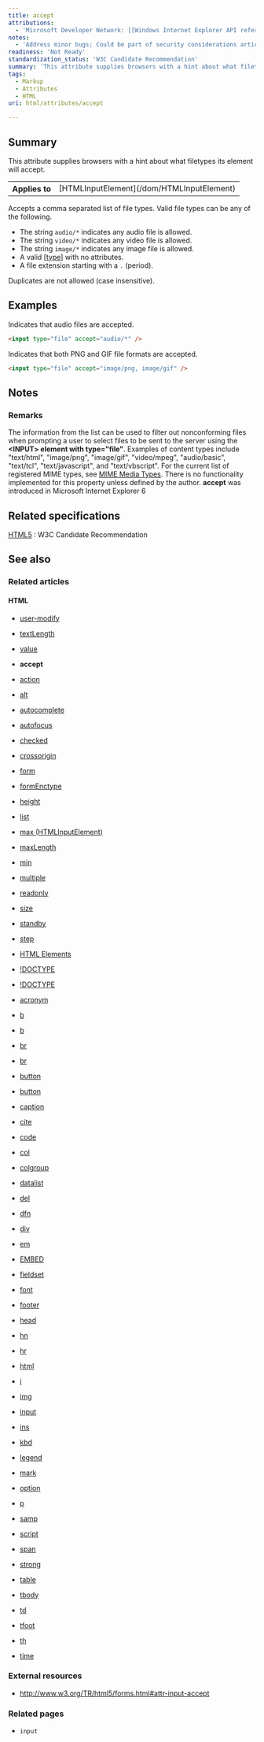 ```yaml
---
title: accept
attributions:
  - 'Microsoft Developer Network: [[Windows Internet Explorer API reference](http://msdn.microsoft.com/en-us/library/ie/hh828809%28v=vs.85%29.aspx) Article]'
notes:
  - 'Address minor bugs; Could be part of security considerations articles; General cleanup of links; Need to cross-link to other relevant content'
readiness: 'Not Ready'
standardization_status: 'W3C Candidate Recommendation'
summary: 'This attribute supplies browsers with a hint about what filetypes its element will accept.'
tags:
  - Markup
  - Attributes
  - HTML
uri: html/attributes/accept

---
```

## Summary

This attribute supplies browsers with a hint about what filetypes its element will accept.

<table class="wikitable">
<tr>
<th>
Applies to

</th>
<td>
[HTMLInputElement](/dom/HTMLInputElement)

</td>
</tr>
</table>
Accepts a comma separated list of file types. Valid file types can be any of the following.

-   The string `audio/*` indicates any audio file is allowed.
-   The string `video/*` indicates any video file is allowed.
-   The string `image/*` indicates any image file is allowed.
-   A valid [[type](http://docs.webplatform.org/wiki/concepts/internet_and_web/mime_types%7Cmime)] with no attributes.
-   A file extension starting with a `.` (period).

Duplicates are not allowed (case insensitive).

## Examples

Indicates that audio files are accepted.

``` html
<input type="file" accept="audio/*" />
```

Indicates that both PNG and GIF file formats are accepted.

``` html
<input type="file" accept="image/png, image/gif" />
```

## Notes

### Remarks

The information from the list can be used to filter out nonconforming files when prompting a user to select files to be sent to the server using the **\<INPUT\> element with type="file"**. Examples of content types include "text/html", "image/png", "image/gif", "video/mpeg", "audio/basic", "text/tcl", "text/javascript", and "text/vbscript". For the current list of registered MIME types, see [MIME Media Types](http://go.microsoft.com/fwlink/p/?linkid=203647). There is no functionality implemented for this property unless defined by the author. **accept** was introduced in Microsoft Internet Explorer 6

## Related specifications

[HTML5](http://www.w3.org/TR/html5/forms.html#attr-input-accept)
:   W3C Candidate Recommendation

## See also

### Related articles

#### HTML

-   [user-modify](/css/properties/user-modify)

-   [textLength](/dom/HTMLTextAreaElement/textLength)

-   [value](/dom/HTMLTextAreaElement/value)

-   **accept**

-   [action](/html/attributes/action)

-   [alt](/html/attributes/alt)

-   [autocomplete](/html/attributes/autocomplete)

-   [autofocus](/html/attributes/autofocus)

-   [checked](/html/attributes/checked)

-   [crossorigin](/html/attributes/crossorigin)

-   [form](/html/attributes/form)

-   [formEnctype](/html/attributes/formEnctype)

-   [height](/html/attributes/height)

-   [list](/html/attributes/list)

-   [max (HTMLInputElement)](/html/attributes/max_(HTMLInputElement))

-   [maxLength](/html/attributes/maxLength)

-   [min](/html/attributes/min)

-   [multiple](/html/attributes/multiple)

-   [readonly](/html/attributes/readonly)

-   [size](/html/attributes/size)

-   [standby](/html/attributes/standby)

-   [step](/html/attributes/step)

-   [HTML Elements](/html/elements)

-   [!DOCTYPE](/html/elements/!DOCTYPE)

-   [!DOCTYPE](/html/elements/!DOCTYPE/ja)

-   [acronym](/html/elements/acronym)

-   [b](/html/elements/b)

-   [b](/html/elements/b/ja)

-   [br](/html/elements/br)

-   [br](/html/elements/br/ja)

-   [button](/html/elements/button)

-   [button](/html/elements/button/ja)

-   [caption](/html/elements/caption)

-   [cite](/html/elements/cite)

-   [code](/html/elements/code)

-   [col](/html/elements/col)

-   [colgroup](/html/elements/colgroup)

-   [datalist](/html/elements/datalist)

-   [del](/html/elements/del)

-   [dfn](/html/elements/dfn)

-   [div](/html/elements/div)

-   [em](/html/elements/em)

-   [EMBED](/html/elements/embed)

-   [fieldset](/html/elements/fieldset)

-   [font](/html/elements/font)

-   [footer](/html/elements/footer)

-   [head](/html/elements/head)

-   [hn](/html/elements/hn)

-   [hr](/html/elements/hr)

-   [html](/html/elements/html)

-   [i](/html/elements/i)

-   [img](/html/elements/img)

-   [input](/html/elements/input)

-   [ins](/html/elements/ins)

-   [kbd](/html/elements/kbd)

-   [legend](/html/elements/legend)

-   [mark](/html/elements/mark)

-   [option](/html/elements/option)

-   [p](/html/elements/p)

-   [samp](/html/elements/samp)

-   [script](/html/elements/script)

-   [span](/html/elements/span)

-   [strong](/html/elements/strong)

-   [table](/html/elements/table)

-   [tbody](/html/elements/tbody)

-   [td](/html/elements/td)

-   [tfoot](/html/elements/tfoot)

-   [th](/html/elements/th)

-   [time](/html/elements/time)

### External resources

-   <http://www.w3.org/TR/html5/forms.html#attr-input-accept>

### Related pages

-   `input`
